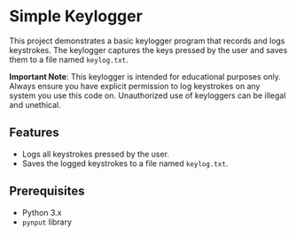 # Simple Keylogger

This project demonstrates a basic keylogger program that records and logs keystrokes. The keylogger captures the keys pressed by the user and saves them to a file named `keylog.txt`.

**Important Note**: This keylogger is intended for educational purposes only. Always ensure you have explicit permission to log keystrokes on any system you use this code on. Unauthorized use of keyloggers can be illegal and unethical.

## Features

- Logs all keystrokes pressed by the user.
- Saves the logged keystrokes to a file named `keylog.txt`.

## Prerequisites

- Python 3.x
- `pynput` library

